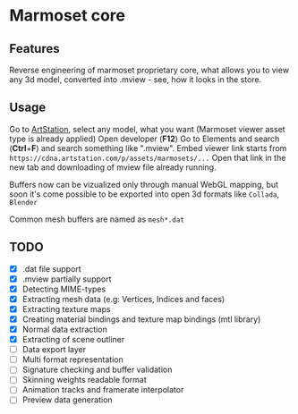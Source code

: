 # Marmoset core

## Features
Reverse engineering of marmoset proprietary core, what allows you to view any 3d model, converted into .mview - see, how it looks in the store.

## Usage
Go to [ArtStation](https://www.artstation.com/search?sort_by=relevance&asset_types_include=marmoset), select any model, what you want (Marmoset viewer asset type is already applied)
Open developer (**F12**) Go to Elements and search (**Ctrl**+**F**) and search something like ".mview". Embed viewer link starts from `https://cdna.artstation.com/p/assets/marmosets/...`
Open that link in the new tab and downloading of mview file already running.

Buffers now can be vizualized only through manual WebGL mapping, but soon it's come possible to be exported into open 3d formats like `Collada`, `Blender`

Common mesh buffers are named as `mesh*.dat`

## TODO
- [x] .dat file support
- [x] .mview partially support
- [x] Detecting MIME-types
- [x] Extracting mesh data (e.g: Vertices, Indices and faces)
- [x] Extracting texture maps
- [x] Creating material bindings and texture map bindings (mtl library)
- [x] Normal data extraction
- [x] Extracting of scene outliner
- [ ] Data export layer
- [ ] Multi format representation
- [ ] Signature checking and buffer validation
- [ ] Skinning weights readable format
- [ ] Animation tracks and framerate interpolator
- [ ] Preview data generation
